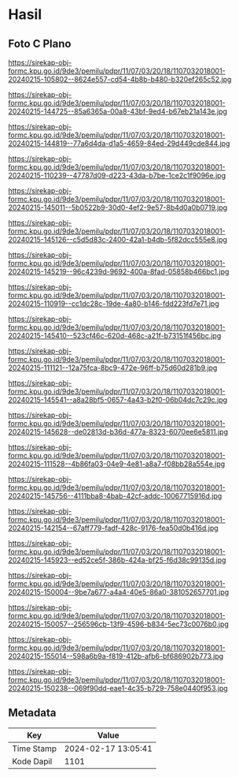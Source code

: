 # Hasil

## Foto C Plano

https://sirekap-obj-formc.kpu.go.id/9de3/pemilu/pdpr/11/07/03/20/18/1107032018001-20240215-105802--8624e557-cd54-4b8b-b480-b320ef265c52.jpg

https://sirekap-obj-formc.kpu.go.id/9de3/pemilu/pdpr/11/07/03/20/18/1107032018001-20240215-144725--85a6365a-00a8-43bf-9ed4-b67eb21a143e.jpg

https://sirekap-obj-formc.kpu.go.id/9de3/pemilu/pdpr/11/07/03/20/18/1107032018001-20240215-144819--77a6d4da-d1a5-4659-84ed-29d449cde844.jpg

https://sirekap-obj-formc.kpu.go.id/9de3/pemilu/pdpr/11/07/03/20/18/1107032018001-20240215-110239--47787d09-d223-43da-b7be-1ce2c1f9096e.jpg

https://sirekap-obj-formc.kpu.go.id/9de3/pemilu/pdpr/11/07/03/20/18/1107032018001-20240215-145011--5b0522b9-30d0-4ef2-9e57-8b4d0a0b0719.jpg

https://sirekap-obj-formc.kpu.go.id/9de3/pemilu/pdpr/11/07/03/20/18/1107032018001-20240215-145126--c5d5d83c-2400-42a1-b4db-5f82dcc555e8.jpg

https://sirekap-obj-formc.kpu.go.id/9de3/pemilu/pdpr/11/07/03/20/18/1107032018001-20240215-145219--96c4239d-9692-400a-8fad-05858b466bc1.jpg

https://sirekap-obj-formc.kpu.go.id/9de3/pemilu/pdpr/11/07/03/20/18/1107032018001-20240215-110919--cc1dc28c-19de-4a80-b146-fdd223fd7e71.jpg

https://sirekap-obj-formc.kpu.go.id/9de3/pemilu/pdpr/11/07/03/20/18/1107032018001-20240215-145410--523cf46c-620d-468c-a21f-b73151f456bc.jpg

https://sirekap-obj-formc.kpu.go.id/9de3/pemilu/pdpr/11/07/03/20/18/1107032018001-20240215-111121--12a75fca-8bc9-472e-96ff-b75d60d281b9.jpg

https://sirekap-obj-formc.kpu.go.id/9de3/pemilu/pdpr/11/07/03/20/18/1107032018001-20240215-145541--a8a28bf5-0657-4a43-b2f0-06b04dc7c29c.jpg

https://sirekap-obj-formc.kpu.go.id/9de3/pemilu/pdpr/11/07/03/20/18/1107032018001-20240215-145628--de02813d-b36d-477a-8323-6070ee6e5811.jpg

https://sirekap-obj-formc.kpu.go.id/9de3/pemilu/pdpr/11/07/03/20/18/1107032018001-20240215-111528--4b86fa03-04e9-4e81-a8a7-f08bb28a554e.jpg

https://sirekap-obj-formc.kpu.go.id/9de3/pemilu/pdpr/11/07/03/20/18/1107032018001-20240215-145756--4111bba8-4bab-42cf-addc-10067715916d.jpg

https://sirekap-obj-formc.kpu.go.id/9de3/pemilu/pdpr/11/07/03/20/18/1107032018001-20240215-142154--67aff779-fadf-428c-9176-fea50d0b416d.jpg

https://sirekap-obj-formc.kpu.go.id/9de3/pemilu/pdpr/11/07/03/20/18/1107032018001-20240215-145923--ed52ce5f-386b-424a-bf25-f6d38c99135d.jpg

https://sirekap-obj-formc.kpu.go.id/9de3/pemilu/pdpr/11/07/03/20/18/1107032018001-20240215-150004--9be7a677-a4a4-40e5-86a0-381052657701.jpg

https://sirekap-obj-formc.kpu.go.id/9de3/pemilu/pdpr/11/07/03/20/18/1107032018001-20240215-150057--256596cb-13f9-4596-b834-5ec73c0076b0.jpg

https://sirekap-obj-formc.kpu.go.id/9de3/pemilu/pdpr/11/07/03/20/18/1107032018001-20240215-155014--598a6b9a-f819-412b-afb6-bf686902b773.jpg

https://sirekap-obj-formc.kpu.go.id/9de3/pemilu/pdpr/11/07/03/20/18/1107032018001-20240215-150238--069f90dd-eae1-4c35-b729-758e0440f953.jpg


## Metadata

| Key        | Value               |
| ---------- | ------------------- |
| Time Stamp | 2024-02-17 13:05:41 |
| Kode Dapil | 1101                |



